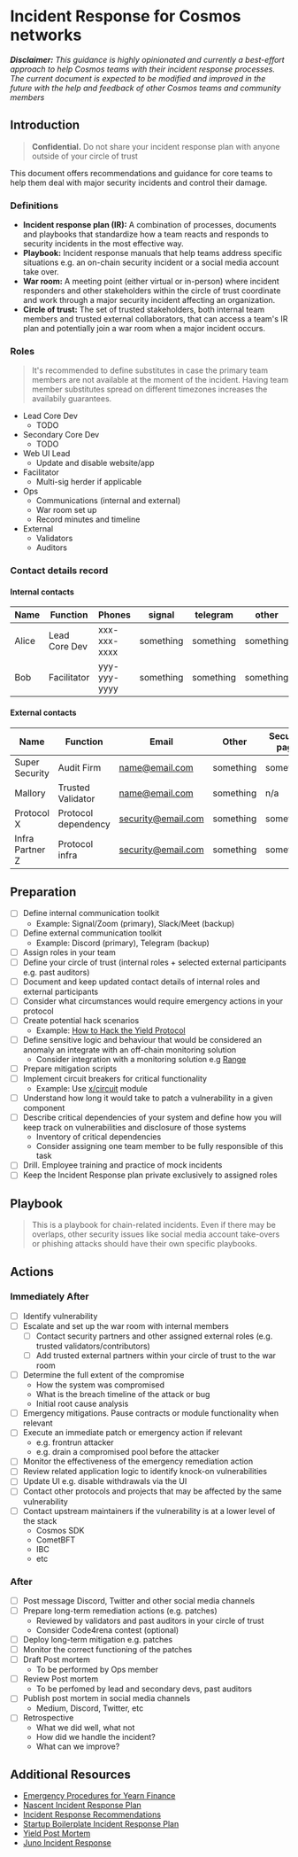 # Incident Response for Cosmos networks

_**Disclaimer:** This guidance is highly opinionated and currently a best-effort approach to help Cosmos teams with their incident response processes. The current document is expected to be modified and improved in the future with the help and feedback of other Cosmos teams and community members_


## Introduction

> **Confidential.** Do not share your incident response plan with anyone outside of your circle of trust

This document offers recommendations and guidance for core teams to help them deal with major security incidents and control their damage.

### Definitions

- **Incident response plan (IR):** A combination of processes, documents and playbooks that standardize how a team reacts and responds to security incidents in the most effective way.
- **Playbook:** Incident response manuals that help teams address specific situations e.g. an on-chain security incident or a social media account take over.
- **War room:** A meeting point (either virtual or in-person) where incident responders and other stakeholders within the circle of trust coordinate and work through a major security incident affecting an organization.
- **Circle of trust:** The set of trusted stakeholders, both internal team members and trusted external collaborators, that can access a team's IR plan and potentially join a war room when a major incident occurs.

### Roles

> It's recommended to define substitutes in case the primary team members are not available at the moment of the incident. Having team member substitutes spread on different timezones increases the availabily guarantees. 

- Lead Core Dev
  - TODO
- Secondary Core Dev
  - TODO
- Web UI Lead
  - Update and disable website/app
- Facilitator
	- Multi-sig herder if applicable
- Ops
	- Communications (internal and external)
	- War room set up
	- Record minutes and timeline
- External
	- Validators
	- Auditors
  
 ### Contact details record
 
 #### Internal contacts

| Name    |    Function        | Phones       | signal    | telegram  | other     |
|---------|--------------------|--------------|-----------|-----------|-----------|
| Alice   |   Lead Core Dev    | xxx-xxx-xxxx | something | something | something |
| Bob     |   Facilitator      | yyy-yyy-yyyy | something | something | something |


#### External contacts

| Name                | Function              | Email              | Other         |   Security page   |
|---------------------|-----------------------|--------------------|---------------|-------------------|
| Super Security      | Audit Firm            | name@email.com     | something     |       something   |
| Mallory             | Trusted Validator     | name@email.com     | something     |       n/a         |
| Protocol X          | Protocol dependency   | security@email.com | something     |       something   |
| Infra Partner Z     | Protocol infra        | security@email.com | something     |       something   |

 
 
## Preparation

- [ ] Define internal communication toolkit
  - Example: Signal/Zoom (primary), Slack/Meet (backup)
- [ ] Define external communication toolkit
  - Example: Discord (primary), Telegram (backup)
- [ ] Assign roles in your team
- [ ] Define your circle of trust (internal roles + selected external participants e.g. past auditors)
- [ ] Document and keep updated contact details of internal roles and external participants
- [ ] Consider what circumstances would require emergency actions in your protocol
- [ ] Create potential hack scenarios
  - Example: [How to Hack the Yield Protocol](https://docs.yieldprotocol.com/#/operations/how_to_hack)
- [ ] Define sensitive logic and behaviour that would be considered an anomaly an integrate with an off-chain monitoring solution
  - Consider integration with a monitoring solution e.g [Range](https://www.range.org/)
- [ ] Prepare mitigation scripts
- [ ] Implement circuit breakers for critical functionality
  - Example: Use [x/circuit](https://github.com/cosmos/cosmos-sdk/tree/main/x/circuit) module
- [ ] Understand how long it would take to patch a vulnerability in a given component
- [ ] Describe critical dependencies of your system and define how you will keep track on vulnerabilities and disclosure of those systems
  - Inventory of critical dependencies
  - Consider assigning one team member to be fully responsible of this task
- [ ] Drill. Employee training and practice of mock incidents
- [ ] Keep the Incident Response plan private exclusively to assigned roles

## Playbook

> This is a playbook for chain-related incidents. Even if there may be overlaps, other security issues like social media account take-overs or phishing attacks should have their own specific playbooks.

## Actions

### Immediately After

- [ ] Identify vulnerability
- [ ] Escalate and set up the war room with internal members
	- [ ] Contact security partners and other assigned external roles (e.g. trusted validators/contributors)
  - [ ] Add trusted external partners within your circle of trust to the war room
- [ ] Determine the full extent of the compromise
	- How the system was compromised
	- What is the breach timeline of the attack or bug
  - Initial root cause analysis
- [ ] Emergency mitigations. Pause contracts or module functionality when relevant
- [ ] Execute an immediate patch or emergency action if relevant
	- e.g. frontrun attacker
	- e.g. drain a compromised pool before the attacker
- [ ] Monitor the effectiveness of the emergency remediation action
- [ ] Review related application logic to identify knock-on vulnerabilities
- [ ] Update UI e.g. disable withdrawals via the UI
- [ ] Contact other protocols and projects that may be affected by the same vulnerability
- [ ] Contact upstream maintainers if the vulnerability is at a lower level of the stack
	- Cosmos SDK
	- CometBFT
  - IBC
  - etc

### After

- [ ] Post message Discord, Twitter and other social media channels
- [ ] Prepare long-term remediation actions (e.g. patches)
	- Reviewed by validators and past auditors in your circle of trust
	- Consider Code4rena contest (optional)
- [ ] Deploy long-term mitigation e.g. patches
- [ ] Monitor the correct functioning of the patches
- [ ] Draft Post mortem 
  - To be performed by Ops member
- [ ] Review Post mortem
  - To be perfomed by lead and secondary devs, past auditors
- [ ] Publish post mortem in social media channels
  - Medium, Discord, Twitter, etc
- [ ] Retrospective
	- What we did well, what not
	- How did we handle the incident?
  - What can we improve?


## Additional Resources
- [Emergency Procedures for Yearn Finance](https://github.com/yearn/yearn-devdocs/blob/master/docs/developers/v2/EMERGENCY.md)
- [Nascent Incident Response Plan](https://github.com/nascentxyz/simple-security-toolkit/blob/main/incident-response-plan-template.md)
- [Incident Response Recommendations](https://github.com/crytic/building-secure-contracts/blob/master/development-guidelines/incident_response.md)
- [Startup Boilerplate Incident Response Plan](https://github.com/magoo/Incident-Response-Plan)
- [Yield Post Mortem](https://medium.com/yield-protocol/post-mortem-of-incident-on-august-5th-2022-7bb70dbb9ada)
- [Juno Incident Response](https://github.com/CosmosContracts/incident-response)
